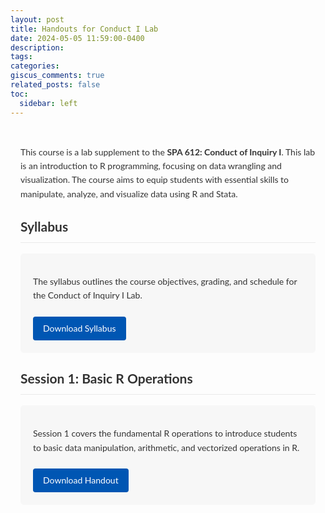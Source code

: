 ```yaml
---
layout: post
title: Handouts for Conduct I Lab
date: 2024-05-05 11:59:00-0400
description:
tags:
categories:
giscus_comments: true
related_posts: false
toc:
  sidebar: left
---
```


<!-- Include Lato Font -->
<link rel="stylesheet" href="https://fonts.googleapis.com/css2?family=Lato&display=swap">

<style>
  body {
    font-family: 'Lato', sans-serif;
    line-height: 1.6;
    color: #333;
  }
  h2, h3 {
    margin-top: 1.5rem;
    border-bottom: 1px solid #eaeaea;
    padding-bottom: 0.5rem;
  }
  .post-content {
    max-width: 800px;
    margin: 0 auto;
    padding: 1rem;
  }
  .resource-section {
    background: #f7f7f7;
    padding: 20px;
    border-radius: 5px;
    margin-bottom: 1.5rem;
  }
  .download-btn {
    display: inline-block;
    padding: 8px 16px;
    background-color: #0056b3;
    color: #fff;
    text-decoration: none;
    border-radius: 4px;
    transition: background-color 0.3s ease;
    margin-top: 0.5rem;
  }
  .download-btn:hover {
    background-color: #003f7f;
  }
</style>

<div class="post-content">
  <p>This course is a lab supplement to the <strong>SPA 612: Conduct of Inquiry I</strong>. This lab is an introduction to R programming, focusing on data wrangling and visualization. The course aims to equip students with essential skills to manipulate, analyze, and visualize data using R and Stata.</p>

  <h2>Syllabus</h2>
  <div class="resource-section">
    <p>The syllabus outlines the course objectives, grading, and schedule for the Conduct of Inquiry I Lab.</p>
        <a href="/assets/pdf/conduct_1_lab/SPA_096_Conduct_of_inquiry_Lab.pdf" class="download-btn" target="_blank" rel="noopener noreferrer">Download Syllabus</a>
  </div>

  <h2>Session 1: Basic R Operations</h2>
  <div class="resource-section">
    <p>Session 1 covers the fundamental R operations to introduce students to basic data manipulation, arithmetic, and vectorized operations in R.</p>
    <a href="/assets/pdf/conduct_1_lab/Session 1 Handout.pdf" class="download-btn" target="_blank" rel="noopener noreferrer">Download Handout</a>
  </div>
</div>